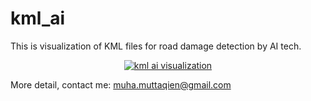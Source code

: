 # kml_ai
This is visualization of KML files for road damage detection by AI tech.

<p align="center">
  <a href="https://muhamuttaqien.github.io/kml_ai/display_kml.html">
    <img src="https://muhamuttaqien.github.io/kml_ai/maps.png" alt="kml ai visualization">
  </a>
</p>

More detail, contact me: muha.muttaqien@gmail.com
